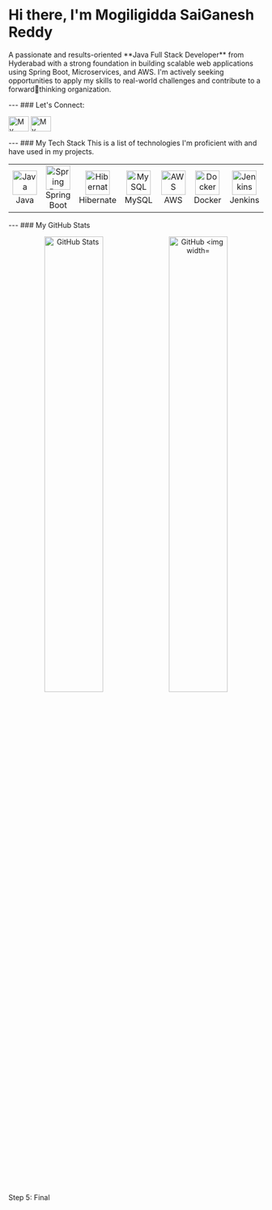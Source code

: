 # Hi there, I'm Mogiligidda SaiGanesh Reddy
<p align="left">
A passionate and results-oriented **Java Full Stack Developer** from Hyderabad with a strong 
foundation in building scalable web applications using Spring Boot, Microservices, and AWS. I'm 
actively seeking opportunities to apply my skills to real-world challenges and contribute to a forward￾thinking organization.
</p>
---
### Let's Connect:
<p align="left">
<a href="https://linkedin.com/in/[Your-LinkedIn-Username]" target="blank"><img align="center"
src="https://raw.githubusercontent.com/rahuldkjain/github-profile-readme￾generator/master/src/images/icons/Social/linked-in-alt.svg" alt="My LinkedIn Profile" height="30"
width="40" /></a>
<a href="mailto:[your.email@gmail.com]" target="blank"><img align="center"
src="https://raw.githubusercontent.com/rahuldkjain/github-profile-readme￾generator/master/src/images/icons/Social/gmail.svg" alt="My Email Address" height="30" width="40"
/></a>
</p>
---
### My Tech Stack
This is a list of technologies I'm proficient with and have used in my projects.
<table>
 <tr>
 <td align="center" width="96">
 <a href="#-my-tech-stack">
 <img src="https://cdn.jsdelivr.net/gh/devicons/devicon/icons/java/java-original-wordmark.svg" 
width="48" height="48" alt="Java" />
 </a>
 <br>Java
 </td>
 <td align="center" width="96">
 <a href="#-my-tech-stack">
 <img src="https://cdn.jsdelivr.net/gh/devicons/devicon/icons/spring/spring-original-wordmark.svg" 
width="48" height="48" alt="Spring Boot" />
 </a>
 <br>Spring Boot
 </td>
 <td align="center" width="96">
 <a href="#-my-tech-stack">
 <img src="https://cdn.jsdelivr.net/gh/devicons/devicon/icons/hibernate/hibernate-original￾wordmark.svg" width="48" height="48" alt="Hibernate" />
 </a>
 <br>Hibernate
 </td>
 <td align="center" width="96">
 <a href="#-my-tech-stack">
 <img src="https://cdn.jsdelivr.net/gh/devicons/devicon/icons/mysql/mysql-original-wordmark.svg" 
width="48" height="48" alt="MySQL" />
 </a>
 <br>MySQL
 </td>
 <td align="center" width="96">
 <a href="#-my-tech-stack">
 <img 
src="https://cdn.jsdelivr.net/gh/devicons/devicon/icons/amazonwebservices/amazonwebservices￾original-wordmark.svg" width="48" height="48" alt="AWS" />
 </a>
 <br>AWS
 </td>
 <td align="center" width="96">
 <a href="#-my-tech-stack">
 <img src="https://cdn.jsdelivr.net/gh/devicons/devicon/icons/docker/docker-original￾wordmark.svg" width="48" height="48" alt="Docker" />
 </a>
 <br>Docker
 </td>
 <td align="center" width="96">
 <a href="#-my-tech-stack">
 <img src="https://cdn.jsdelivr.net/gh/devicons/devicon/icons/jenkins/jenkins-original.svg" 
width="48" height="48" alt="Jenkins" />
 </a>
 <br>Jenkins
 </td>
 </tr>
</table>
---
### My GitHub Stats
<p align="center">
 <img width="48%" src="https://github-readme-stats.vercel.app/apiusername=https://github.com/SaiGaneshReddyMogiligidda/SaiGaneshReddyMogiligiidda&show_icons=true&theme=radical&hide_border=true&count_private=true" alt="GitHub 
Stats" />
 <img width="48%" src="https://github-readme-stats.vercel.app/apiusername=https://github.com/SaiGaneshReddyMogiligidda/SaiGaneshReddyMogiligiidda&show_icons=true&theme=radical&hide_border=true&count_private=true" alt="GitHub 
 <img width="48%" src="https://github-readme-stats.vercel.app/api/top-langs/?username=&layout=compact&theme=radical&hide_border=true" alt="Top Languages" />
</p>
Step 5: Final
